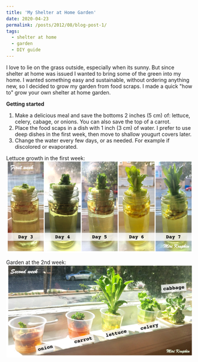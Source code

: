 ```yaml
---
title: 'My Shelter at Home Garden'
date: 2020-04-23
permalink: /posts/2012/08/blog-post-1/
tags:
  - shelter at home
  - garden
  - DIY guide
---
```


I love to lie on the grass outside, especially when its sunny. But since shelter at home was issued I wanted to bring some of the green into my home. I wanted something easy and sustainable, without ordering anything new, so I decided to grow my garden from food scraps. I made a quick "how to" grow your own shelter at home garden.  

**Getting started**
1. Make a delicious meal and save the bottoms 2 inches (5 cm) of: lettuce, celery, cabage, or onions. You can also save the top of a carrot. 
2. Place the food scaps in a dish with 1 inch (3 cm) of water. I prefer to use deep dishes in the first week, then move to shallow yougurt covers later.  
3. Change the water every few days, or as needed. For example if discolored or evaporated. 


Lettuce growth in the first week:
![](/images/blog1-lettuce2.png)

Garden at the 2nd week:
![](/images/blog1-2ndweek.png)


